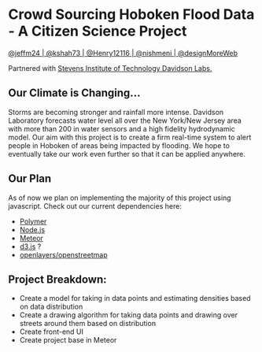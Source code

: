 # Crowd Sourcing Hoboken Flood Data - A Citizen Science Project
[@jeffm24 | ](https://github.com/jeffm24) [@kshah73 | ](https://github.com/kshah73)[@Henry12116 | ](https://github.com/Henry12116)[@nishmeni | ](https://github.com/nishmeni)[@designMoreWeb](https://github.com/designMoreWeb)

Partnered with [Stevens Institute of Technology Davidson Labs.](https://www.stevens.edu/research-entrepreneurship/research-centers-labs/davidson-laboratory)

## Our Climate is Changing...
Storms are becoming stronger and rainfall more intense. Davidson Laboratory forecasts water level all over the New York/New Jersey area with more than 200 in water sensors and a high fidelity hydrodynamic model. Our aim with this project is to create a firm real-time system to alert people in Hoboken of areas being impacted by flooding. We hope to eventually take our work even further so that it can be applied anywhere.

## Our Plan
As of now we plan on implementing the majority of this project using javascript. Check out our current dependencies here:
- [Polymer](https://www.polymer-project.org/1.0/)
- [Node.js](https://nodejs.org/en/)
- [Meteor](https://www.meteor.com/)
- [d3.js](https://d3js.org/) ?
- [openlayers/openstreetmap](http://openlayers.org/)

## Project Breakdown:
- Create a model for taking in data points and estimating densities based on data distribution
- Create a drawing algorithm for taking data points and drawing over streets around them based on distribution
- Create front-end UI
- Create project base in Meteor
